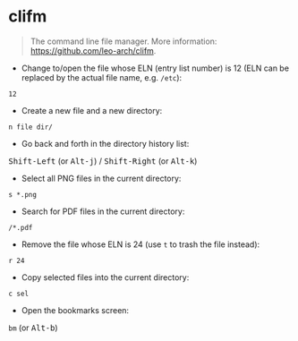 # clifm

> The command line file manager.
> More information: <https://github.com/leo-arch/clifm>.

- Change to/open the file whose ELN (entry list number) is 12 (ELN can be replaced by the actual file name, e.g. `/etc`):

`12`

- Create a new file and a new directory:

`n file dir/`

- Go back and forth in the directory history list:

<kbd>Shift-Left</kbd> (or <kbd>Alt-j</kbd>) / <kbd>Shift-Right</kbd> (or <kbd>Alt-k</kbd>)

- Select all PNG files in the current directory: 

`s *.png`

- Search for PDF files in the current directory:

`/*.pdf`

- Remove the file whose ELN is 24 (use `t` to trash the file instead):

`r 24`

- Copy selected files into the current directory:

`c sel`

- Open the bookmarks screen:

`bm` (or <kbd>Alt-b</kbd>)
